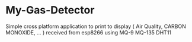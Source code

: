# My-Gas-Detector
Simple cross platform application to print to display ( Air Quality, CARBON MONOXIDE, ... ) received from esp8266 using MQ-9 MQ-135 DHT11
